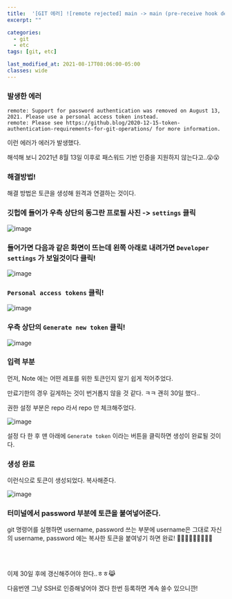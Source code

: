 ```yaml
---
title:  '[GIT 에러] ![remote rejected] main -> main (pre-receive hook declined)'
excerpt: ""

categories:
  - git
  - etc
tags: [git, etc]

last_modified_at: 2021-08-17T08:06:00-05:00
classes: wide
---
```



### 발생한 에러


~~~ linux
remote: Support for password authentication was removed on August 13, 2021. Please use a personal access token instead.
remote: Please see https://github.blog/2020-12-15-token-authentication-requirements-for-git-operations/ for more information.
~~~

이런 에러가 에러가 발생했다.

해석해 보니 2021년 8월 13일 이후로 패스워드 기반 인증을 지원하지 않는다고..😮😮


### 해결방법!

해결 방법은 토큰을 생성해 원격과 연결하는 것이다.

### 깃헙에 들어가 우측 상단의 동그란 프로필 사진 -> `settings` 클릭

![image](https://user-images.githubusercontent.com/53431568/129745492-b413a45d-2e8d-496f-8316-0769eb4dfaeb.png)

### 들어가면 다음과 같은 화면이 뜨는데 왼쪽 아래로 내려가면 `Developer settings` 가 보일것이다 클릭!

![image](https://user-images.githubusercontent.com/53431568/129745746-13919c3e-7410-4975-b93a-998023266aa1.png)


### `Personal access tokens` 클릭!

![image](https://user-images.githubusercontent.com/53431568/129745843-535789f8-2440-4502-bbcc-742710c2dd12.png)


### 우측 상단의 `Generate new token` 클릭!

![image](https://user-images.githubusercontent.com/53431568/129745954-3bd742bb-5295-46d4-9bf1-10a6f7ca13ff.png)


### 입력 부분

먼저, Note 에는 어떤 레포를 위한 토큰인지 알기 쉽게 적어주었다.

만료기한의 경우 길게하는 것이 번거롭지 않을 것 같다. ㅋㅋ 괜히 30일 했다..

권한 설정 부분은 repo 라서 repo 만 체크해주었다.

![image](https://user-images.githubusercontent.com/53431568/129746142-0898a4ea-3615-4b25-aa7e-4502999642b8.png)

설정 다 한 후 맨 아래에 `Generate token` 이라는 버튼을 클릭하면 생성이 완료될 것이다.


### 생성 완료

이런식으로 토큰이 생성되었다. 복사해준다.

![image](https://user-images.githubusercontent.com/53431568/129746618-e3c6f7df-13bb-4098-9f9e-41bbb86ccfbb.png)


### 터미널에서 password 부분에 토큰을 붙여넣어준다.

git 명령어를 실행하면 username, password 쓰는 부분에 username은 그대로 자신의 username, password 에는 복사한 토큰을 붙여넣기 하면 완료! 🙆🏻‍♀️🙆🏻‍♀️🙆🏻‍♀️

<br><br>

이제 30일 후에 갱신해주어야 한다..ㅎㅎ😹

다음번엔 그냥 SSH로 인증해넣어야 겠다 한번 등록하면 계속 쓸수 있으니깐!



